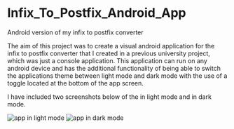 # Infix_To_Postfix_Android_App
 Android version of my infix to postfix converter

The aim of this project was to create a visual android application for the infix to postfix converter that I created in a previous university project, which was just a console application. This application can run on any android device and has the additional functionality of being able to switch the applications theme between light mode and dark mode with the use of a toggle located at the bottom of the app screen.

I have included two screenshots below of the in light mode and in dark mode.

![app in light mode](https://user-images.githubusercontent.com/71389146/183883476-f5597bf7-9aa1-4a5c-843c-a3e3b5ab05db.png)  ![app in dark mode](https://user-images.githubusercontent.com/71389146/183883512-47962f68-22a9-4b78-9df1-fed0210bbf48.png)





